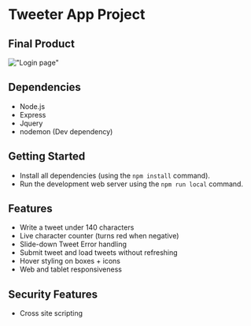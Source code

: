 # Tweeter App Project



## Final Product

!["Login page"]("link")

## Dependencies

- Node.js
- Express
- Jquery
- nodemon (Dev dependency)

## Getting Started

- Install all dependencies (using the `npm install` command).
- Run the development web server using the `npm run local` command.

## Features
- Write a tweet under 140 characters
- Live character counter (turns red when negative)
- Slide-down Tweet Error handling
- Submit tweet and load tweets without refreshing
- Hover styling on boxes + icons
- Web and tablet responsiveness

## Security Features
- Cross site scripting
